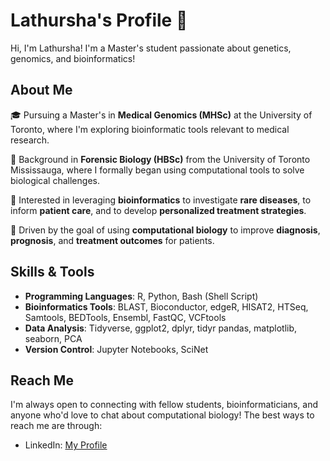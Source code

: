 # Lathursha's Profile 🧫
Hi, I'm Lathursha! I'm a Master's student passionate about genetics, genomics, and bioinformatics!

## About Me
🎓 Pursuing a Master's in **Medical Genomics (MHSc)** at the University of Toronto, where I'm exploring bioinformatic tools relevant to medical research.

🔬 Background in **Forensic Biology (HBSc)** from the University of Toronto Mississauga,  where I formally began using computational tools to solve biological challenges.

🧫 Interested in leveraging **bioinformatics** to investigate **rare diseases**, to inform **patient care**, and to develop **personalized treatment strategies**.

🧪 Driven by the goal of using **computational biology** to improve **diagnosis**, **prognosis**, and **treatment outcomes** for patients.

## Skills & Tools
- **Programming Languages**: R, Python, Bash (Shell Script)
- **Bioinformatics Tools**: BLAST, Bioconductor, edgeR, HISAT2, HTSeq, Samtools, BEDTools, Ensembl, FastQC, VCFtools
- **Data Analysis**: Tidyverse, ggplot2, dplyr, tidyr pandas, matplotlib, seaborn, PCA
- **Version Control**: Jupyter Notebooks, SciNet

## Reach Me
I'm always open to connecting with fellow students, bioinformaticians, and anyone who'd love to chat about computational biology! The best ways to reach me are through:
- LinkedIn: [My Profile](https://www.linkedin.com/in/lathursha-kalaranjan/)

<!---
- 👋 Hi, I’m @lathulotus
- 👀 I’m interested in ...
- 🌱 I’m currently learning ...
- 💞️ I’m looking to collaborate on ...
- 📫 How to reach me ...
- 😄 Pronouns: ...
- ⚡ Fun fact: ...
lathulotus/lathulotus is a ✨ special ✨ repository because its `README.md` (this file) appears on your GitHub profile.
You can click the Preview link to take a look at your changes.
--->
